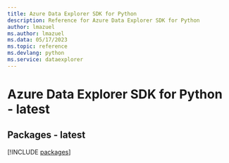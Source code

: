 ```yaml
---
title: Azure Data Explorer SDK for Python
description: Reference for Azure Data Explorer SDK for Python
author: lmazuel
ms.author: lmazuel
ms.data: 05/17/2023
ms.topic: reference
ms.devlang: python
ms.service: dataexplorer
---
```

# Azure Data Explorer SDK for Python - latest
## Packages - latest
[!INCLUDE [packages](data-explorer-index.md)]
